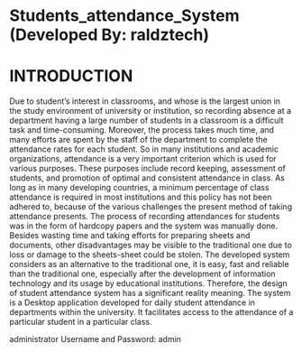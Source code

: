 # Students_attendance_System (Developed By: raldztech)
# INTRODUCTION
Due  to  student’s  interest  in  classrooms,  and whose is the largest union in the study environment of university  or  institution,  so  recording  absence  at  a department  having  a  large  number  of  students  in  a classroom  is  a  difficult  task  and  time-consuming. Moreover,  the  process  takes  much  time,  and  many efforts  are  spent  by  the  staff  of  the  department  to complete  the attendance  rates for  each  student. So  in many  institutions  and  academic  organizations, attendance is a  very important  criterion which  is used for  various  purposes.  These  purposes  include  record keeping,  assessment  of  students,  and  promotion  of optimal and consistent attendance in class. As long as in many developing  countries, a  minimum percentage  of class attendance is required in most institutions and this policy has not  been adhered to, because of the various challenges  the  present  method  of  taking  attendance presents.  The  process  of  recording  attendances  for students  was in  the  form of  hardcopy papers  and the system  was manually done.  Besides wasting  time and taking efforts for preparing sheets and documents, other disadvantages may be visible to the traditional one due to loss or damage to the sheets-sheet could be stolen. The  developed  system  considers  as  an alternative  to  the  traditional  one,  it  is  easy,  fast  and reliable  than  the  traditional  one,  especially  after  the development  of information  technology  and  its usage by  educational  institutions.  Therefore,  the  design  of student  attendance  system  has  a  significant  reality meaning.
The  system  is  a  Desktop  application developed  for daily  student attendance  in departments within  the  university.  It  facilitates  access  to  the attendance of  a particular student in  a particular class.

administrator Username and Password: admin
